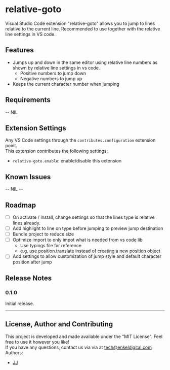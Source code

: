 # relative-goto
Visual Studio Code extension "relative-goto" allows you to jump to lines relative to the current line. Recommended to use together with the relative line settings in VS code.

## Features
- Jumps up and down in the same editor using relative line numbers as shown by relative line settings in vs code.
    - Positive numbers to jump down
    - Negative numbers to jump up
- Keeps the current character number when jumping

## Requirements
<!-- If you have any requirements or dependencies, add a section describing those and how to install and configure them. -->
-- NIL

## Extension Settings
Any VS Code settings through the `contributes.configuration` extension point.  
This extension contributes the following settings:
* `relative-goto.enable`: enable/disable this extension

## Known Issues
<!-- Calling out known issues can help limit users opening duplicate issues against your extension. -->
-- NIL --

## Roadmap
- [ ] On activate / install, change settings so that the lines type is relative lines already.
- [ ] Add highlight to line on type before jumping to preview jump destination
- [ ] Bundle project to reduce size
- [ ] Optimize import to only impot what is needed from vs code lib
    - Use typings file for reference
    - e.g. use position.translate instead of creating a new position object
- [ ] Add settings to allow customization of jump style and default character position after jump

## Release Notes
### 0.1.0
Initial release.

---
## License, Author and Contributing
This project is developed and made available under the "MIT License". Feel free to use it however you like!  
If you have any questions, contact us via via at tech@enkeldigital.com  
Authors:
- [JJ](https://github.com/Jaimeloeuf)
